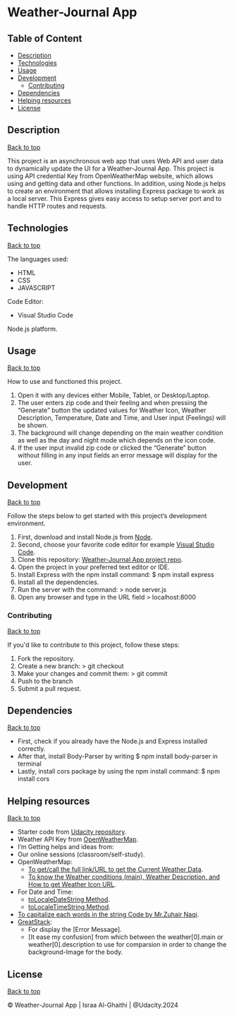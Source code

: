 # Weather-Journal App

## Table of Content

- [Description](#description)
- [Technologies](#technologies)
- [Usage](#usage)
- [Development](#development)
    - [Contributing](#contributing)
- [Dependencies](#dependencies)
- [Helping resources](#helping-resources)
- [License](#license)

## Description

[Back to top](#table-of-content)

This project is an asynchronous web app that uses Web API and user data to dynamically update the UI for a Weather-Journal App. This project is using API credential Key from OpenWeatherMap website, which allows using and getting data and other functions. In addition, using Node.js helps to create an environment that allows installing Express package to work as a local server. This Express gives easy access to setup server port and to handle HTTP routes and requests.

## Technologies

[Back to top](#table-of-content)

The languages used:

- HTML
- CSS
- JAVASCRIPT

Code Editor:

- Visual Studio Code

Node.js platform.

## Usage

[Back to top](#table-of-content)

How to use and functioned this project.

1. Open it with any devices either Mobile, Tablet, or Desktop/Laptop.
2. The user enters zip code and their feeling and when pressing the “Generate” button the updated values for Weather Icon, Weather Description, Temperature, Date and Time, and User input (Feelings) will be shown.
3. The background will change depending on the main weather condition as well as the day and night mode which depends on the icon code.
4. If the user input invalid zip code or clicked the “Generate” button without filling in any input fields an error message will display for the user.

## Development

[Back to top](#table-of-content)

Follow the steps below to get started with this project’s development environment.

1. First, download and install Node.js from [Node](https://nodejs.org/en/download/).
2. Second, choose your favorite code editor for example [Visual Studio Code](https://code.visualstudio.com/).
3. Clone this repository: [Weather-Journal App project repo]().
4. Open the project in your preferred text editor or IDE.
5. Install Express with the npm install command: $ npm install express
6. Install all the dependencies.
7. Run the server with the command: > node server.js
8. Open any browser and type in the URL field > localhost:8000

### Contributing

[Back to top](#table-of-content)

If you'd like to contribute to this project, follow these steps:

1. Fork the repository.
2. Create a new branch: > git checkout <branch-name>
3. Make your changes and commit them: > git commit
4. Push to the branch
5. Submit a pull request.

## Dependencies

[Back to top](#table-of-content)

- First, check if you already have the Node.js and Express installed correctly.
- After that, install Body-Parser by writing $ npm install body-parser in terminal
- Lastly, install cors package by using the npm install command: $ npm install cors

## Helping resources

[Back to top](#table-of-content)

- Starter code from [Udacity repository](https://github.com/udacity/fend/tree/refresh-2019).
- Weather API Key from [OpenWeatherMap](https://openweathermap.org/api).
- I’m Getting helps and ideas from:
- Our online sessions (classroom/self-study).
- OpenWeatherMap:
    - [To get/call the full link/URL to get the Current Weather Data](https://openweathermap.org/current).
    - [To know the Weather conditions (main), Weather Description, and How to get Weather Icon URL](https://openweathermap.org/weather-conditions).
- For Date and Time:
    - [toLocaleDateString Method](https://developer.mozilla.org/en-US/docs/Web/JavaScript/Reference/Global_Objects/Date/toLocaleDateString).
    - [toLocaleTimeString Method](https://developer.mozilla.org/en-US/docs/Web/JavaScript/Reference/Global_Objects/Date/toLocaleTimeString).
- [To capitalize each words in the string Code by Mr.Zuhair Naqi](https://stackoverflow.com/questions/42755664/capitalize-first-letter-of-each-word-in-js).
- [GreatStack](https://www.youtube.com/watch?v=MIYQR-Ybrn4&list=PLjwm_8O3suyOgDS_Z8AWbbq3zpCmR-WE9):
    - For display the [Error Message].
    - [It ease my confusion] from which between the weather[0].main or weather[0].description to use for comparsion in order to change the background-Image for the body.

## License

[Back to top](#table-of-content)

© Weather-Journal App \| Israa Al-Ghaithi \| @Udacity.2024